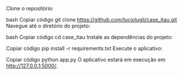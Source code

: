 Clone o repositório:

bash
Copiar código
git clone https://github.com/luciolugli/case_itau.git
Navegue até o diretório do projeto:

bash
Copiar código
cd case_itau
Instale as dependências do projeto:

Copiar código
pip install -r requirements.txt
Execute o aplicativo:

Copiar código
python app.py
O aplicativo estará em execução em http://127.0.0.1:5000/.
